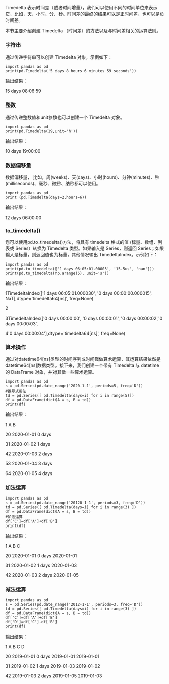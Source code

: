 Timedelta 表示时间差（或者时间增量），我们可以使用不同的时间单位来表示它，比如，天、小时、分、秒。时间差的最终的结果可以是正时间差，也可以是负时间差。

本节主要介绍创建 Timedelta （时间差）的方法以及与时间差相关的运算法则。

### 字符串

通过传递字符串可以创建 Timedelta 对象，示例如下：

```
import pandas as pd
print(pd.Timedelta('5 days 8 hours 6 minutes 59 seconds'))
```

输出结果：

15 days 08:06:59

### 整数

通过传递整数值和unit参数也可以创建一个 Timedelta 对象。

```
import pandas as pd
print(pd.Timedelta(19,unit='h'))
```

输出结果：

10 days 19:00:00

### 数据偏移量

数据偏移量， 比如，周(weeks)、天(days)、小时(hours)、分钟(minutes)、秒(milliseconds)、毫秒、微秒、纳秒都可以使用。

```
import pandas as pd
print (pd.Timedelta(days=2,hours=6))
```

输出结果：

12 days 06:00:00

### to_timedelta()

您可以使用pd.to_timedelta()方法，将具有 timedelta 格式的值 (标量、数组、列表或 Series）转换为 Timedelta 类型。如果输入是 Series，则返回 Series；如果输入是标量，则返回值也为标量，其他情况输出 TimedeltaIndex。示例如下：

```
import pandas as pd
print(pd.to_timedelta(['1 days 06:05:01.00003', '15.5us', 'nan']))
print(pd.to_timedelta(np.arange(5), unit='s'))
```

输出结果：

1TimedeltaIndex(['1 days 06:05:01.000030', '0 days 00:00:00.000015', NaT],dtype='timedelta64[ns]', freq=None)

2

3TimedeltaIndex(['0 days 00:00:00', '0 days 00:00:01', '0 days 00:00:02','0 days 00:00:03',

4'0 days 00:00:04'],dtype='timedelta64[ns]', freq=None)

### 算术操作

通过对datetime64[ns]类型的时间序列或时间戳做算术运算，其运算结果依然是datetime64[ns]数据类型。接下来，我们创建一个带有 Timedelta 与 datetime 的 DataFrame 对象，并对其做一些算术运算。

```
import pandas as pd
s = pd.Series(pd.date_range('2020-1-1', periods=5, freq='D'))
#推导式用法
td = pd.Series([ pd.Timedelta(days=i) for i in range(5)])
df = pd.DataFrame(dict(A = s, B = td))
print(df)
```

输出结果：

1 A B

20 2020-01-01 0 days

31 2020-01-02 1 days

42 2020-01-03 2 days

53 2020-01-04 3 days

64 2020-01-05 4 days

### 加法运算

```
import pandas as pd
s = pd.Series(pd.date_range('20120-1-1', periods=3, freq='D'))
td = pd.Series([ pd.Timedelta(days=i) for i in range(3) ])
df = pd.DataFrame(dict(A = s, B = td))
#加法运算
df['C']=df['A']+df['B']
print(df)
```

输出结果：

1 A B C

20 2020-01-01 0 days 2020-01-01

31 2020-01-02 1 days 2020-01-03

42 2020-01-03 2 days 2020-01-05

### 减法运算

```
import pandas as pd
s = pd.Series(pd.date_range('2012-1-1', periods=3, freq='D'))
td = pd.Series([ pd.Timedelta(days=i) for i in range(3) ])
df = pd.DataFrame(dict(A = s, B = td))
df['C']=df['A']+df['B']
df['D']=df['C']-df['B']
print(df)
```

输出结果：

1 A B C D

20 2019-01-01 0 days 2019-01-01 2019-01-01

31 2019-01-02 1 days 2019-01-03 2019-01-02

42 2019-01-03 2 days 2019-01-05 2019-01-03
